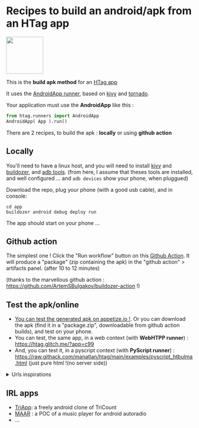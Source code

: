 # Recipes to build an android/apk from an HTag app

<img src="app/htag.png" width="100" height="100">

This is the **build apk method** for an [HTag app](https://github.com/manatlan/htag)

It uses the [AndroidApp runner](https://manatlan.github.io/htag/runners/#androidapp), based on [kivy](https://kivy.org/) and [tornado](https://www.tornadoweb.org/en/stable/).

Your application must use the **AndroidApp** like this :

```python
from htag.runners import AndroidApp
AndroidApp( App ).run()
```

There are 2 recipes, to build the apk : **locally** or using **github action**

## Locally

You'll need to have a linux host, and you will need to install [kivy](https://kivy.org/) and [buildozer](https://buildozer.readthedocs.io/en/latest/), and [adb tools](https://www.xda-developers.com/install-adb-windows-macos-linux/). (from here, I assume that theses tools are installed, and well configured ... and `adb devices` show your phone, when pluggued)

Download the repo, plug your phone (with a good usb cable), and in console:

```
cd app
buildozer android debug deploy run
```

The app should start on your phone ...


## Github action

The simplest one ! Click the "Run workflow" button on this [Github Action](https://github.com/manatlan/htagapk/actions/workflows/build.yml). It will produce a "package" (zip containing the apk) in the "github action" > artifacts panel. (after 10 to 12 minutes)

(thanks to the marvellous github action : https://github.com/ArtemSBulgakov/buildozer-action !)



## Test the apk/online

  * [You can test the generated apk on appetize.io !](https://appetize.io/app/e8wmjett21ewfb737x152c9bfr?device=pixel6&osVersion=12.0&scale=75). Or you can download the apk (find it in a "package.zip", downloadable from github action builds), and test on your phone.
  * You can test, the same app, in a web context (with **WebHTPP runner**) : https://htag.glitch.me/?app=c99
  * And, you can test it, in a pyscript context (with **PyScript runner**) : https://raw.githack.com/manatlan/htag/main/examples/pyscript_htbulma.html (just pure html !(no server side))

<details>
  <summary>Urls inspirations</summary>
  
  help for modify androidmanifest : https://github.com/ArtemSBulgakov/buildozer-action/issues/20
  
  github actions doc : https://docs.github.com/en/actions/using-workflows/workflow-syntax-for-github-actions#jobsjob_idstepsuses

  P4A docs : https://github.com/Android-for-Python/Android-for-Python-Users#changing-buildozerspec

  Buidozer-action: https://github.com/ArtemSBulgakov/buildozer-action

  example : https://github.com/kaustubhgupta/KivyMLApp

  clear text trouble : https://manatlan.github.io/guy/howto_build_apk_android/#authorize-clear-text-traffic-in-your-apk

  main ideas: https://towardsdatascience.com/3-ways-to-convert-python-app-into-apk-77f4c9cd55af
</details>

## IRL apps

 - [TriApp](https://github.com/manatlan/TriApp): a freely android clone of TriCount
 - [MAAR](https://github.com/manatlan/maar) : a POC of a music player for android autoradio
 - ...

